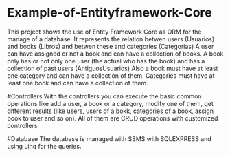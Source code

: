 # Example-of-Entityframework-Core
This project shows the use of Entity Framework Core as ORM 
for the manage of a database.
It represents the relation betwen users (Usuarios) and books
(Libros) and betwen these and categories (Categorias)
A user can have assigned or not a book and can have a collection
of books.
A book only has or not only one user (the actual who has the book)
and has a collection of past users (AntiguosUsuarios)
Also a book must have at least one category and can have a 
collection of them.
Categories must have at least one book and can have a collection
of them.

#Controllers
With the controllers you can execute the basic common operations
like add a user, a book or a category, modify one of them, get 
different results (like users, users of a bokk, categories of a
book, assign book to user and so on). All of them are CRUD operations
with customized controllers.

#Database
The database is managed with SSMS with SQLEXPRESS and using 
Linq for the queries.
